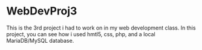 # WebDevProj3
This is the 3rd project i had to work on in my web development class. In this project, you can see how i used hmtl5, css, php, and a local MariaDB/MySQL database.

